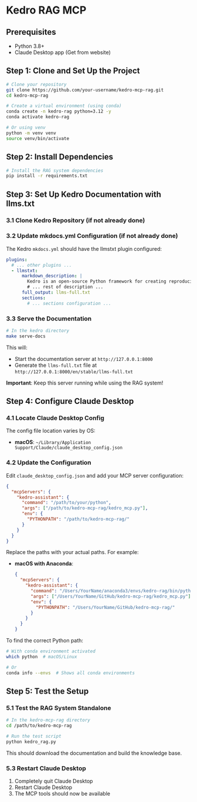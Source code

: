 # Kedro RAG MCP

## Prerequisites

- Python 3.8+
- Claude Desktop app (Get from website)

## Step 1: Clone and Set Up the Project

```bash
# Clone your repository
git clone https://github.com/your-username/kedro-mcp-rag.git
cd kedro-mcp-rag

# Create a virtual environment (using conda) 
conda create -n kedro-rag python=3.12 -y
conda activate kedro-rag

# Or using venv
python -m venv venv
source venv/bin/activate
```

## Step 2: Install Dependencies

```bash
# Install the RAG system dependencies
pip install -r requirements.txt
```

## Step 3: Set Up Kedro Documentation with llms.txt

### 3.1 Clone Kedro Repository (if not already done)

### 3.2 Update mkdocs.yml Configuration (if not already done)

The Kedro `mkdocs.yml` should have the llmstxt plugin configured:

```yaml
plugins:
  # ... other plugins ...
  - llmstxt:
      markdown_description: |
        Kedro is an open-source Python framework for creating reproducible, maintainable, and modular data science code. 
        # ... rest of description ...
      full_output: llms-full.txt
      sections:
        # ... sections configuration ...
```

### 3.3 Serve the Documentation

```bash
# In the kedro directory
make serve-docs
```

This will:
- Start the documentation server at `http://127.0.0.1:8000`
- Generate the `llms-full.txt` file at `http://127.0.0.1:8000/en/stable/llms-full.txt`

**Important**: Keep this server running while using the RAG system!

## Step 4: Configure Claude Desktop

### 4.1 Locate Claude Desktop Config

The config file location varies by OS:
- **macOS**: `~/Library/Application Support/Claude/claude_desktop_config.json`

### 4.2 Update the Configuration

Edit `claude_desktop_config.json` and add your MCP server configuration:

```json
{
  "mcpServers": {
    "kedro-assistant": {
      "command": "/path/to/your/python",
      "args": ["/path/to/kedro-mcp-rag/kedro_mcp.py"],
      "env": {
        "PYTHONPATH": "/path/to/kedro-mcp-rag/"
      }
    }
  }
}
```

Replace the paths with your actual paths. For example:
- **macOS with Anaconda**:
  ```json
  {
    "mcpServers": {
      "kedro-assistant": {
        "command": "/Users/YourName/anaconda3/envs/kedro-rag/bin/python",
        "args": ["/Users/YourName/GitHub/kedro-mcp-rag/kedro_mcp.py"],
        "env": {
          "PYTHONPATH": "/Users/YourName/GitHub/kedro-mcp-rag/"
        }
      }
    }
  }
  ```

To find the correct Python path:
```bash
# With conda environment activated
which python  # macOS/Linux

# Or
conda info --envs  # Shows all conda environments
```

## Step 5: Test the Setup

### 5.1 Test the RAG System Standalone

```bash
# In the kedro-mcp-rag directory
cd /path/to/kedro-mcp-rag

# Run the test script
python kedro_rag.py
```

This should download the documentation and build the knowledge base.


### 5.3 Restart Claude Desktop

1. Completely quit Claude Desktop
2. Restart Claude Desktop
3. The MCP tools should now be available


